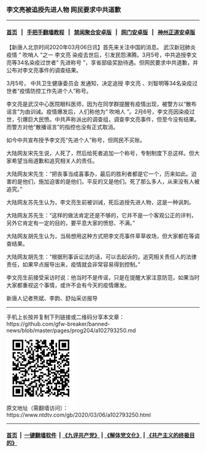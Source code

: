 ### 李文亮被追授先进人物 网民要求中共道歉
------------------------

#### [首页](https://github.com/gfw-breaker/banned-news/blob/master/README.md) &nbsp;&nbsp;|&nbsp;&nbsp; [手把手翻墙教程](https://github.com/gfw-breaker/guides/wiki) &nbsp;&nbsp;|&nbsp;&nbsp; [禁闻聚合安卓版](https://github.com/gfw-breaker/bn-android) &nbsp;&nbsp;|&nbsp;&nbsp; [网门安卓版](https://github.com/oGate2/oGate) &nbsp;&nbsp;|&nbsp;&nbsp; [神州正道安卓版](https://github.com/SzzdOgate/update) 



<div><div class="post_content" itemprop="articleBody">
 <p>
  【新唐人北京时间2020年03月06日讯】首先来关注中国的消息。
  <ok href="https://www.ntdtv.com/gb/武汉新冠肺炎疫情.htm">
   武汉新冠肺炎疫情
  </ok>
  “
  <ok href="https://www.ntdtv.com/gb/吹哨人.htm">
   吹哨人
  </ok>
  ”之一
  <ok href="https://www.ntdtv.com/gb/李文亮.htm">
   李文亮
  </ok>
  染疫去世后，引发民怨沸腾。3月5号，中共追授李文亮等34名染疫过世者“
  <ok href="https://www.ntdtv.com/gb/先进称号.htm">
   先进称号
  </ok>
  ”，享省部级奖励待遇。但网民要求中共道歉，并公布对李文亮事件的调查结果。
 </p>
 <p>
  3月5号，
  <ok href="https://www.ntdtv.com/gb/中共卫生健康委员会.htm">
   中共卫生健康委员会
  </ok>
  发通知，决定追授
  <ok href="https://www.ntdtv.com/gb/李文亮.htm">
   李文亮
  </ok>
  、刘智明等34名染疫过世者“疫情防控工作先进个人”称号。
 </p>
 <p>
  李文亮是武汉中心医院眼科医师，因为在同学群提醒有疫情出现，被警方以“散布谣言”为由训诫。疫情爆发后，人们称他为“
  <ok href="https://www.ntdtv.com/gb/吹哨人.htm">
   吹哨人
  </ok>
  ”。2月6号，李文亮因染疫过世，引爆巨大民愤。中共声称派出的调查组，调查李文亮事件，但至今没有结果。而警方对他“散播谣言”的指控也没有正式取消。
 </p>
 <p>
  如今中共宣布授予李文亮“先进个人”称号，但网民不买账。
 </p>
 <p>
  大陆网友宋先生说，人死了，然后给死者追加一个称号，专制制度下总这样。但大家希望当局道歉和追究相关人的责任。
 </p>
 <p>
  大陆网友宋先生：“把丧事当成喜事办，最后的胜利者都是它一个，历来如此。迫害的是他们，施加迫害的是他们，平反的又是他们。死了那么多人，从来没有人被追究。”
 </p>
 <p>
  大陆网友苏先生认为，李文亮生前被训诫，死后追授先进人物，这是一种讽刺。
 </p>
 <p>
  大陆网友苏先生：“这样的做法肯定还是不够的，它并不是一个客观公正的评判，另外它肯定有一定的目的，要平息大家的愤怒、不满。”
 </p>
 <p>
  大陆网友胡先生认为，当局想用这种方式把李文亮事件草草收场，但大家都在等调查结果。
 </p>
 <p>
  大陆网友胡先生：“根据刑事诉讼法的话，可以去起诉的，追究相关责任人的法律责任，如果早点报导出来，疫情就会非常容易得到控制。”
 </p>
 <p>
  李文亮生前接受采访时说：他当时不是传谣，只是在提醒大家注意防范，如果当时大家都重视这个事情，或许不会有今天的疫情爆发。
 </p>
 <p>
  新唐人记者熊斌、李韵、舒灿采访报导
 </p>
 <div class="single_ad">
 </div>
</div>
</div>
<hr/>
手机上长按并复制下列链接或二维码分享本文章：<br/>
https://github.com/gfw-breaker/banned-news/blob/master/pages/prog204/a102793250.md <br/>
<a href='https://github.com/gfw-breaker/banned-news/blob/master/pages/prog204/a102793250.md'><img src='https://github.com/gfw-breaker/banned-news/blob/master/pages/prog204/a102793250.md.png'/></a> <br/>
原文地址（需翻墙访问）：https://www.ntdtv.com/gb/2020/03/06/a102793250.html


------------------------
#### [首页](https://github.com/gfw-breaker/banned-news/blob/master/README.md) &nbsp;|&nbsp; [一键翻墙软件](https://github.com/gfw-breaker/nogfw/blob/master/README.md) &nbsp;| [《九评共产党》](https://github.com/gfw-breaker/9ping.md/blob/master/README.md#九评之一评共产党是什么) | [《解体党文化》](https://github.com/gfw-breaker/jtdwh.md/blob/master/README.md) | [《共产主义的终极目的》](https://github.com/gfw-breaker/gczydzjmd.md/blob/master/README.md)


<img src='http://gfw-breaker.win/banned-news/pages/prog204/a102793250.md' width='0px' height='0px'/>